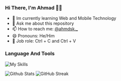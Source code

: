 ### Hi There, I'm Ahmad 👨‍💻
- 🌱 Im currently learning Web and Mobile Technology
- 💬 Ask me about this repository
- 📫 How to reach me: [@ahmdsk._](https://instagram.com/ahmdsk._)
- 😄 Pronouns: He/Him
- 💼 Job role: Ctrl + C and Ctrl + V

### Language And Tools
![My Skills](https://skills.thijs.gg/icons?i=php,laravel,javascript,typescript,html,vue,react,nodejs,vite,bootstrap,scss,vscode,webpack&theme=light)

![Github Stats](https://github-readme-stats.vercel.app/api?username=ahmdsk&show_icons=true&theme=nord&hide_border=true)
![GitHub Streak](https://github-readme-streak-stats.herokuapp.com?user=ahmdsk&theme=nord&hide_border=true)
